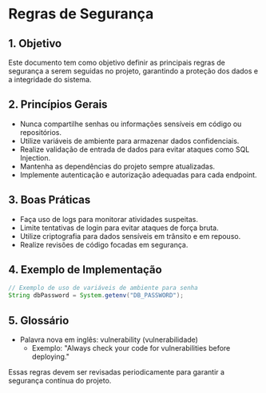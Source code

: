 
# Regras de Segurança

## 1. Objetivo
Este documento tem como objetivo definir as principais regras de segurança a serem seguidas no projeto, garantindo a proteção dos dados e a integridade do sistema.

## 2. Princípios Gerais
- Nunca compartilhe senhas ou informações sensíveis em código ou repositórios.
- Utilize variáveis de ambiente para armazenar dados confidenciais.
- Realize validação de entrada de dados para evitar ataques como SQL Injection.
- Mantenha as dependências do projeto sempre atualizadas.
- Implemente autenticação e autorização adequadas para cada endpoint.

## 3. Boas Práticas
- Faça uso de logs para monitorar atividades suspeitas.
- Limite tentativas de login para evitar ataques de força bruta.
- Utilize criptografia para dados sensíveis em trânsito e em repouso.
- Realize revisões de código focadas em segurança.

## 4. Exemplo de Implementação
```java
// Exemplo de uso de variáveis de ambiente para senha
String dbPassword = System.getenv("DB_PASSWORD");
```

## 5. Glossário
- Palavra nova em inglês: vulnerability (vulnerabilidade)
  - Exemplo: "Always check your code for vulnerabilities before deploying."

Essas regras devem ser revisadas periodicamente para garantir a segurança contínua do projeto.
